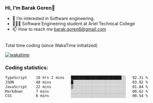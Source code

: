 ###  Hi, I’m Barak Goren👋
- 👀 I’m interested in Software engineering.
- 👨🏼‍🎓 Software Engineering student at Ariel Technical College
- 📫 How to reach me barak.goren6@gmail.com
##
Total time coding (since WakaTime initialized)

[![wakatime](https://wakatime.com/badge/user/5cc5ec80-a806-4ca2-a704-db29274e48cd.svg)](https://wakatime.com/@5cc5ec80-a806-4ca2-a704-db29274e48cd)

   
### Coding statistics:

<!--START_SECTION:waka-->

```txt
TypeScript    19 hrs 2 mins   ███████████████████████░░   92.31 %
JSON          48 mins         █░░░░░░░░░░░░░░░░░░░░░░░░   03.92 %
JavaScript    22 mins         ▒░░░░░░░░░░░░░░░░░░░░░░░░   01.84 %
Markdown      7 mins          ░░░░░░░░░░░░░░░░░░░░░░░░░   00.62 %
CSS           6 mins          ░░░░░░░░░░░░░░░░░░░░░░░░░   00.54 %
```

<!--END_SECTION:waka-->

<!---
barakgoren/barakgoren is a ✨ special ✨ repository because its `README.md` (this file) appears on your GitHub profile.
You can click the Preview link to take a look at your changes.
--->
